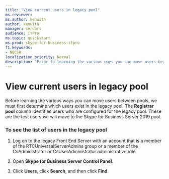 ```yaml
---
title: "View current users in legacy pool"
ms.reviewer: 
ms.author: kenwith
author: kenwith
manager: serdars
audience: ITPro
ms.topic: quickstart
ms.prod: skype-for-business-itpro
f1.keywords:
- NOCSH
localization_priority: Normal
description: "Prior to learning the various ways you can move users between pools, we must first determine what users exist in the legacy pool. The Registrar pool column identifies users who are configured for the legacy pool. These are the test users we will move to the Skype for Business Server 2019 pool."
---
```


# View current users in legacy pool

Before learning the various ways you can move users between pools, we must first determine which users exist in the legacy pool. The **Registrar pool** column identifies users who are configured for the legacy pool. These are the test users we will move to the Skype for Business Server 2019 pool.
  
### To see the list of users in the legacy pool

1. Log on to the legacy Front End Server with an account that is a member of the RTCUniversalServerAdmins group or a member of the CsAdministrator or CsUserAdministrator administrative role.
    
2. Open **Skype for Business Server Control Panel**.
    
3. Click **Users**, click **Search**, and then click **Find**.

  


